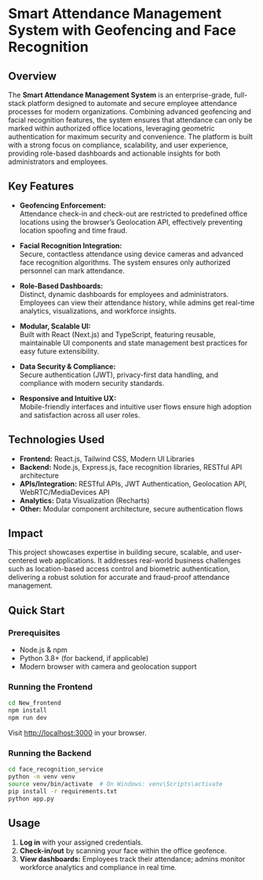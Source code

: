 # Smart Attendance Management System with Geofencing and Face Recognition

## Overview

The **Smart Attendance Management System** is an enterprise-grade, full-stack platform designed to automate and secure employee attendance processes for modern organizations. Combining advanced geofencing and facial recognition features, the system ensures that attendance can only be marked within authorized office locations, leveraging geometric authentication for maximum security and convenience. The platform is built with a strong focus on compliance, scalability, and user experience, providing role-based dashboards and actionable insights for both administrators and employees.

## Key Features

- **Geofencing Enforcement:**  
  Attendance check-in and check-out are restricted to predefined office locations using the browser’s Geolocation API, effectively preventing location spoofing and time fraud.

- **Facial Recognition Integration:**  
  Secure, contactless attendance using device cameras and advanced face recognition algorithms. The system ensures only authorized personnel can mark attendance.

- **Role-Based Dashboards:**  
  Distinct, dynamic dashboards for employees and administrators. Employees can view their attendance history, while admins get real-time analytics, visualizations, and workforce insights.

- **Modular, Scalable UI:**  
  Built with React (Next.js) and TypeScript, featuring reusable, maintainable UI components and state management best practices for easy future extensibility.

- **Data Security & Compliance:**  
  Secure authentication (JWT), privacy-first data handling, and compliance with modern security standards.

- **Responsive and Intuitive UX:**  
  Mobile-friendly interfaces and intuitive user flows ensure high adoption and satisfaction across all user roles.

## Technologies Used

- **Frontend:** React.js, Tailwind CSS, Modern UI Libraries
- **Backend:** Node.js, Express.js, face recognition libraries, RESTful API architecture
- **APIs/Integration:** RESTful APIs, JWT Authentication, Geolocation API, WebRTC/MediaDevices API
- **Analytics:** Data Visualization (Recharts)
- **Other:** Modular component architecture, secure authentication flows

## Impact

This project showcases expertise in building secure, scalable, and user-centered web applications. It addresses real-world business challenges such as location-based access control and biometric authentication, delivering a robust solution for accurate and fraud-proof attendance management.

## Quick Start

### Prerequisites

- Node.js & npm
- Python 3.8+ (for backend, if applicable)
- Modern browser with camera and geolocation support

### Running the Frontend

```bash
cd New_frontend
npm install
npm run dev
```
Visit [http://localhost:3000](http://localhost:3000) in your browser.

### Running the Backend

```bash
cd face_recognition_service
python -m venv venv
source venv/bin/activate  # On Windows: venv\Scripts\activate
pip install -r requirements.txt
python app.py
```

## Usage

1. **Log in** with your assigned credentials.
2. **Check-in/out** by scanning your face within the office geofence.
3. **View dashboards:** Employees track their attendance; admins monitor workforce analytics and compliance in real time.
